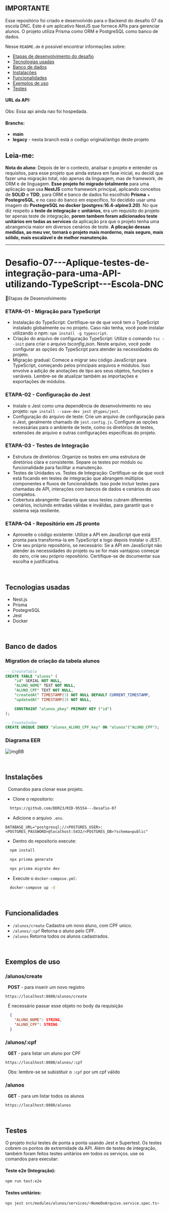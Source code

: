 ## IMPORTANTE
Esse repositório foi criado e desenvolvido para o Backend do desafio 07 da escola DNC. Este é um aplicativo NestJS que fornece APIs para gerenciar alunos. O projeto utiliza Prisma como ORM e PostgreSQL como banco de dados.

Nesse `README.dm` é possivel encontrar informações sobre:

- [Etapas de desenvolvimento do desafio](#desenvolvimento)
- [Tecnologias usadas](#tecnologias)
- [Banco de dados](#banco)
- [Instalações](#instalacoes)
- [Funcionalidades](#funcionalidades)
- [Exemplos de uso](#exemplos)
- [Testes](#testes)

#### URL da API:
Obs: Essa api ainda nao foi hospedada.

#### Branchs:
- **main**
- **legacy** - nesta branch está o codigo original/antigo deste projeto

## Leia-me:
**Nota do aluno**: Depois de ler o contexto, analisar o projeto e entender os requisitos, para esse projeto que ainda estava em fase inicial, eu decidi que fazer uma migração total, não apenas da linguagem, mas de framework, de ORM e de linguagem.
**Esse projeto foi migrado totalmente** para uma aplicação que usa **NestJS** como framework principal, aplicando conceitos de **SOLID** e **TDD**, para ORM e banco de dados foi escolhido **Prisma** + **PostegreSQL**, e no caso do banco em específico, foi decidido usar uma imagem do **PostegreSQL no docker (postgres:16.4-alpine3.20)**. No que diz respeito a **teste de integração** e **unitários**, era um requisito do projeto ter apenas teste de integração, **porem tambem foram adicionados teste unitários em todas as services** da aplicação pra que o projeto tenha uma abrangencia maior em diversos cenários de teste. **A plicação dessas medidas, ao meu ver, tornará o projeto mais morderno, mais seguro, mais sólido, mais escalável e de melhor manutenção**.

---
<a id="desenvolvimento"></a>

# Desafio-07---Aplique-testes-de-integração-para-uma-API-utilizando-TypeScript---Escola-DNC

🎯Etapas de Desenvolvimento

### ETAPA-01 - Migração para TypeScript
- Instalação do TypeScript: Certifique-se de que você tem o TypeScript instalado globalmente ou no projeto. Caso não tenha, você pode instalar utilizando o npm: `npm install -g typescript`.
- Criação do arquivo de configuração TypeScript: Utilize o comando `tsc --init` para criar o arquivo *tsconfig.json*. Neste arquivo, você pode configurar as opções do TypeScript para atender às necessidades do projeto.
- Migração gradual: Comece a migrar seu código JavaScript para TypeScript, começando pelos principais arquivos e módulos. Isso envolve a adição de anotações de tipo aos seus objetos, funções e variáveis. Lembre-se de atualizar também as importações e exportações de módulos.

### ETAPA-02 - Configuração do Jest
- Instale o Jest como uma dependência de desenvolvimento no seu projeto: `npm install --save-dev jest @types/jest`.
- Configuração do arquivo de teste: Crie um arquivo de configuração para o Jest, geralmente chamado de `jest.config.js`. Configure as opções necessárias para o ambiente de teste, como os diretórios de testes, extensões de arquivo e outras configurações específicas do projeto.

### ETAPA-03 - Testes de Integração
- Estrutura de diretórios: Organize os testes em uma estrutura de diretórios clara e consistente. Separe os testes por módulo ou funcionalidade para facilitar a manutenção.
- Testes de Unidades vs. Testes de Integração: Certifique-se de que você está focando em testes de integração que abrangem múltiplos componentes e fluxos de funcionalidade. Isso pode incluir testes para chamadas de API, interações com bancos de dados e cenários de uso completos.
- Cobertura abrangente: Garanta que seus testes cubram diferentes cenários, incluindo entradas válidas e inválidas, para garantir que o sistema seja resiliente.

### ETAPA-04 -  Repositório em JS pronto
- Aproveite o código existente: Utilize a API em JavaScript que está pronta para transforma-la em TypeScript e logo depois instalar o JEST.
- Crie seu próprio repositório, se necessário: Se a API em JavaScript não atender às necessidades do projeto ou se for mais vantajoso começar do zero, crie seu próprio repositório. Certifique-se de documentar sua escolha e justificativa.

&nbsp;
<a id="tecnologias"></a>

## Tecnologias usadas
- Nest.js
- Prisma
- PostegreSQL
- Jest
- Docker

&nbsp;
<a id="banco"></a>

## Banco de dados
### Migration de criação da tabela alunos
```sql
-- CreateTable
CREATE TABLE "alunos" (
    "id" SERIAL NOT NULL,
    "ALUNO_NOME" TEXT NOT NULL,
    "ALUNO_CPF" TEXT NOT NULL,
    "createdAt" TIMESTAMP(3) NOT NULL DEFAULT CURRENT_TIMESTAMP,
    "updatedAt" TIMESTAMP(3) NOT NULL,

    CONSTRAINT "alunos_pkey" PRIMARY KEY ("id")
);

-- CreateIndex
CREATE UNIQUE INDEX "alunos_ALUNO_CPF_key" ON "alunos"("ALUNO_CPF");

```

### Diagrama EER
![imgBB](https://i.ibb.co/jbP34cr/Captura-de-tela-2024-12-02-110037.png)

&nbsp;
<a id="instalacoes"></a>

## Instalações

&nbsp;
Comandos para clonar esse projeto.

 - Clone o repositorio:

```bash
  https://github.com/DDR23/RID-95554---Desafio-07
```
- Adicione o arquivo `.env`.

<a id="dotenv"></a>

```
DATABASE_URL="postgresql://<POSTGRES_USER>:<POSTGRES_PASSWORD>@localhost:5432/<POSTGRES_DB>?schema=public"
```

- Dentro do repositorio execute:
```bash
  npm install
```
```bash
  npx prisma generate
```
```bash
  npx prisma migrate dev
```

- Execute o `docker-compose.yml`:
```bash
  docker-compose up -d
```

&nbsp;
<a id="funcionalidades"></a>

## Funcionalidades

- `/alunos/create` Cadastra um novo aluno, com CPF unico.
- `/alunos/:cpf` Retorna o aluno pelo CPF.
- `/alunos` Retorna todos os alunos cadastrados.

&nbsp;
<a id="exemplos"></a>

## Exemplos de uso

### /alunos/create

&nbsp;
**POST** - para inserir um novo registro
```http
https://localhost:8080/alunos/create
```
&nbsp;
É necessário passar esse objeto no body da requisição
```json
  {
    "ALUNO_NOME": STRING,
    "ALUNO_CPF": STRING
  }
```

### /alunos/:cpf

&nbsp;
**GET** - para listar um aluno por CPF
```http
https://localhost:8080/alunos/:cpf
```
&nbsp;
Obs: lembre-se se subistituir o `:cpf` por um cpf válido

### /alunos

&nbsp;
**GET** - para um listar todos os alunos
```http
https://localhost:8080/alunos
```

&nbsp;
<a id='testes'></a>

## Testes

O projeto inclui testes de ponta a ponta usando Jest e Supertest. Os testes cobrem os pontos de extremidade da API. Além de testes de integração, também foram feitos testes unitários em todos os serviços. use os comandos para executar:

#### Teste e2e (Integração):
```bash
npm run test:e2e
```

#### Testes unitários:
```bash
npx jest src/modules/alunos/services/<NomeDoArquivo.service.spec.ts>
```
